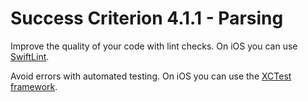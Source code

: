 # Success Criterion 4.1.1 - Parsing

Improve the quality of your code with lint checks. On iOS you can use [SwiftLint](https://github.com/realm/SwiftLint).

Avoid errors with automated testing. On iOS you can use the [XCTest framework](https://www.hackingwithswift.com/articles/148/xcode-ui-testing-cheat-sheet).
